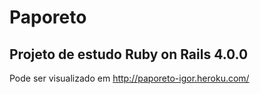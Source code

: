 # Paporeto

## Projeto de estudo Ruby on Rails 4.0.0

Pode ser visualizado em <http://paporeto-igor.heroku.com/>
